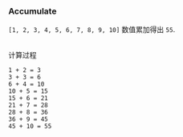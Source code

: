 ### Accumulate
`[1, 2, 3, 4, 5, 6, 7, 8, 9, 10]` 数值累加得出 `55`.

&nbsp;  
计算过程
```shell script
1 + 2 = 3  
3 + 3 = 6  
6 + 4 = 10  
10 + 5 = 15  
15 + 6 = 21  
21 + 7 = 28  
28 + 8 = 36  
36 + 9 = 45  
45 + 10 = 55
```
